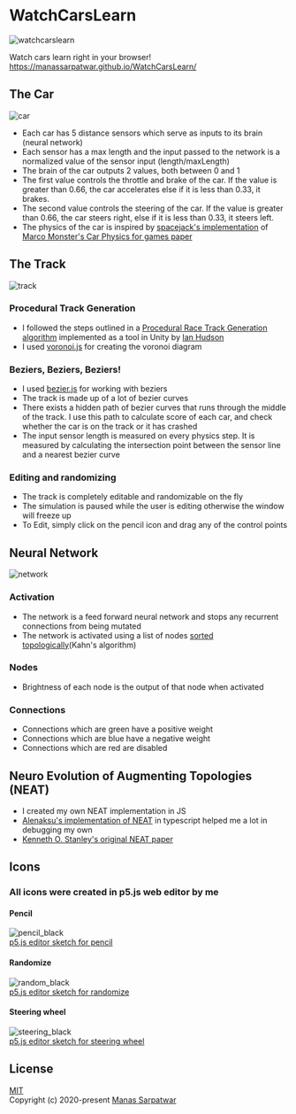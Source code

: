 # WatchCarsLearn

![watchcarslearn](https://user-images.githubusercontent.com/44678221/94646304-9b4d7380-030b-11eb-8b04-d903539a0d33.gif)

Watch cars learn right in your browser! https://manassarpatwar.github.io/WatchCarsLearn/

## The Car
![car](https://user-images.githubusercontent.com/44678221/94646404-cfc12f80-030b-11eb-87f8-dd9b5f703201.png)
- Each car has 5 distance sensors which serve as inputs to its brain (neural network)
- Each sensor has a max length and the input passed to the network is a normalized value of the sensor input (length/maxLength)
- The brain of the car outputs 2 values, both between 0 and 1
- The first value controls the throttle and brake of the car. If the value is greater than 0.66, the car accelerates else if it is less than 0.33, it brakes.
- The second value controls the steering of the car. If the value is greater than 0.66, the car steers right, else if it is less than 0.33, it steers left.
- The physics of the car is inspired by [spacejack's implementation](https://github.com/spacejack/carphysics2d) of [Marco Monster's Car Physics for games paper](https://asawicki.info/Mirror/Car%20Physics%20for%20Games/Car%20Physics%20for%20Games.html)

## The Track
![track](https://user-images.githubusercontent.com/44678221/94647465-1f085f80-030e-11eb-9ca5-3e74b03acfa1.png)

### Procedural Track Generation
- I followed the steps outlined in a [Procedural Race Track Generation algorithm](https://i-hudson.github.io/projects/2019-02-02-Race-track-Generator/) implemented as a tool in Unity by [Ian Hudson](https://i-hudson.github.io/)
- I used [voronoi.js](https://github.com/gorhill/Javascript-Voronoi) for creating the voronoi diagram

### Beziers, Beziers, Beziers!
- I used [bezier.js](https://github.com/Pomax/bezierjs) for working with beziers
- The track is made up of a lot of bezier curves
- There exists a hidden path of bezier curves that runs through the middle of the track. I use this path to calculate score of each car, and check whether the car is on the track or it has crashed
- The input sensor length is measured on every physics step. It is measured by calculating the intersection point between the sensor line and a nearest bezier curve

### Editing and randomizing
- The track is completely editable and randomizable on the fly
- The simulation is paused while the user is editing otherwise the window will freeze up
- To Edit, simply click on the pencil icon and drag any of the control points

## Neural Network
![network](https://user-images.githubusercontent.com/44678221/94598363-770e7a00-02ac-11eb-94e6-cef827b81b1a.png)

### Activation
- The network is a feed forward neural network and stops any recurrent connections from being mutated
- The network is activated using a list of nodes [sorted topologically](https://en.wikipedia.org/wiki/Topological_sorting)(Kahn's algorithm)

### Nodes
- Brightness of each node is the output of that node when activated

### Connections
- Connections which are green have a positive weight
- Connections which are blue have a negative weight
- Connections which are red are disabled

## Neuro Evolution of Augmenting Topologies (NEAT)
- I created my own NEAT implementation in JS
- [Alenaksu's implementation of NEAT](https://github.com/alenaksu/neatjs) in typescript helped me a lot in debugging my own
- [Kenneth O. Stanley's original NEAT paper](http://nn.cs.utexas.edu/downloads/papers/stanley.ec02.pdf)

## Icons
### All icons were created in p5.js web editor by me
#### Pencil
![pencil_black](https://user-images.githubusercontent.com/44678221/94646741-87eed800-030c-11eb-80d1-e7d4698b10de.png)  
[p5.js editor sketch for pencil](https://editor.p5js.org/Ringsofthekings/sketches/No4lk6J0T)

#### Randomize
![random_black ](https://user-images.githubusercontent.com/44678221/94646837-c5ebfc00-030c-11eb-8b93-1cdb6d0e6a81.png)  
[p5.js editor sketch for randomize](https://editor.p5js.org/Ringsofthekings/sketches/95C2SVNpU)

#### Steering wheel
![steering_black](https://user-images.githubusercontent.com/44678221/94646872-ddc38000-030c-11eb-9aed-d32beff7ee66.png)  
[p5.js editor sketch for steering wheel](https://editor.p5js.org/Ringsofthekings/sketches/yXrZ3m0ng) 

## License
[MIT](https://opensource.org/licenses/MIT)  
Copyright (c) 2020-present [Manas Sarpatwar](https://github.com/manassarpatwar)
